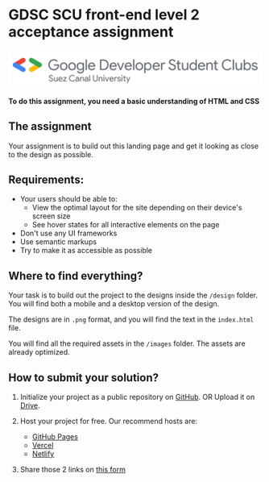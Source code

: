 # GDSC SCU front-end level 2 acceptance assignment 

![GDSC SCU](GDSC%20Suez%20Canal%20University%20horizontal%20color.png)

**To do this assignment, you need a basic understanding of HTML and CSS**

## The assignment

Your assignment is to build out this landing page and get it looking as close to the design as possible.

## Requirements: 
- Your users should be able to: 
  - View the optimal layout for the site depending on their device's screen size
  - See hover states for all interactive elements on the page
- Don't use any UI frameworks 
- Use semantic markups
- Try to make it as accessible as possible

## Where to find everything?
Your task is to build out the project to the designs inside the `/design` folder. You will find both a mobile and a desktop version of the design.

The designs are in `.png` format, and you will find the text in the `index.html` file.

You will find all the required assets in the `/images` folder. The assets are already optimized.

## How to submit your solution?
1. Initialize your project as a public repository on [GitHub](https://github.com/). 
    OR Upload it on [Drive](https://drive.google.com/).
  
2. Host your project for free. Our recommend hosts are:

   - [GitHub Pages](https://pages.github.com/)
   - [Vercel](https://vercel.com/)
   - [Netlify](https://www.netlify.com/)

3. Share those 2 links on [this form](https://forms.gle/2jtyu71nunqKYyq5A)